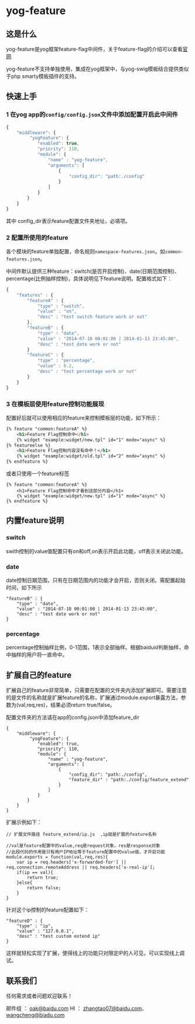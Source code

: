 yog-feature  
===========

## 这是什么

yog-feature是yog框架feature-flag中间件，关于feature-flag的介绍可以查看[官网](http://solar.baidu.com/featureflag)

yog-feature不支持单独使用，集成在yog框架中，与yog-swig模板结合提供类似于php smarty模板插件的支持。


## 快速上手

### 1 在yog app的`config/config.json`文件中添加配置开启此中间件

```javascript
{
	"middleware": {
         "yogFeature": {
            "enabled": true,
            "priority": 110,
            "module": {
                "name" : "yog-feature",
                "arguments": [
                    {
                        "config_dir": "path:./config"
                    }
                ]
            }
        }
    }
}
```

其中 config_dir表示feature配置文件夹地址，必填项。

### 2 配置所使用的feature

各个模块的feature单独配置，命名规则`namespace-features.json`。如`common-features.json`。

中间件默认提供三种feature：switch(是否开启控制)、date(日期范围控制)、percentage(比例抽样控制)，具体说明见下feature说明。配置格式如下：

```javascript
{
	"features" : {
        "featureA" : {
            "type" : "switch",
            "value" : "on",
            "desc" : "test switch feature work or not"
        },
        "featureB" : {
            "type" : "date",
            "value" : "2014-07-10 00:01:00 | 2014-01-13 23:45:00",
            "desc" : "test date work or not"
        }
        "featureC" : {
        	"type" : "percentage",
        	"value" : 0.2,
        	"desc" : "test percentage work or not"
        }  
    }
}
```

### 3 在模板层使用feature控制功能展现

配置好后就可以使用相应的feature来控制模板层的功能，如下所示：

```html
{% feature "common:featureA" %}
	<h1>Feature Flag控制命中</h1>
    {% widget "example:widget/new.tpl" id="1" mode="async" %}
{% featureelse %}
    <h1>Feature Flag控制内容没有命中！</h1>
    {% widget "example:widget/old.tpl" id="2" mode="async" %}
{% endfeature %}
```
或者只使用一个feature标签

```
{% feature "common:featureA" %}
	<h1>Feature Flag控制命中才看到这部分内容</h1>
    {% widget "example:widget/new.tpl" id="1" mode="async" %}
{% endfeature %}
```

## 内置feature说明

### **switch**

swith控制的value值配置只有on和off,on表示开启此功能，off表示关闭此功能。

### **date**

date控制日期范围，只有在日期范围内的功能才会开启，否则关闭。需配置起始时间，如下所示

```
"featureB" : {
    "type" : "date",
    "value" : "2014-07-10 00:01:00 | 2014-01-13 23:45:00",
    "desc" : "test date work or not"
}
```

### **percentage**

percentage控制抽样比例，0-1范围，1表示全部抽样。根据baiduid判断抽样，命中抽样的用户将一直命中。


## 扩展自己的feature

扩展自己的feature非常简单，只需要在配置的文件夹内添加扩展即可。需要注意的是文件的名称就是扩展feature的名称，扩展通过module.export暴露方法，参数为(val,req,res)，结果必须return true/false。

配置文件夹的方法请在app的config.json中添加feature_dir

```
{
	"middleware": {
         "yogFeature": {
            "enabled": true,
            "priority": 110,
            "module": {
                "name" : "yog-feature",
                "arguments": [
                    {
                        "config_dir": "path:./config",
                        "feature_dir" : "path:./config/feature_extend" 
                    }
                ]
            }
        }
    }
}
```

扩展示例如下：

```
// 扩展文件路径 feature_extend/ip.js  ,ip就是扩展的feature名称

//val是feature配置中的value,req是request对象，res是response对象
//此段代码的作用是只有用户IP地址等于feature配置中的value值，才开启功能
module.exports = function(val,req,res){
	var ip = req.headers['x-forwarded-for'] || req.connection.remoteAddress || req.headers['x-real-ip'];
	if(ip == val){
		return true;
	}else{
		return false;
	}
}

```

针对这个ip控制的feature配置如下：

```
"featureD" : {
    "type" : "ip",
    "value" : "127.0.0.1",
    "desc" : "test custom extend ip"
}
```

这样就轻松实现了扩展，使得线上的功能只对限定IP的人可见，可以实现线上调试。


## 联系我们

任何需求或者问题欢迎联系！

邮件组 ： oak@baidu.com
HI ： zhangtao07@baidu.com、wangcheng@biadu.com